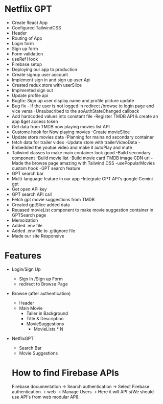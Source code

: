 # Netflix GPT

- Create React App
- Configured TailwindCSS
- Header
- Routing of App
- Login form
- Sign up form
- Form validation
- useRef Hook
- Firebase setup
- Deploying our app to production
- Create signup user account
- Implement sign in and sign up user Api
- Created redux store with userSlice
- Implmented sign out
- Update profile api
- Bugfix: Sign up user display name and profile picture update
- Bug fix - If the user is not logged in redirect /browse to login page and vice versa
  -Unsubscribed to the aoAuthStateChanged callback
- Add hardcoded values into constant file
  -Register TMDB API & create an app &get access token
- Get data from TMDB now playing movies list API
- Custome hook for Now playing movies
  -Create movieSlice
- Update store movies data
  -Planning for maina nd secondary container
- fetch data for trailer video
  -Update store with trailerVideoData
  -Embedded the youtue video and make it autoPlay and mute
- Tailwind classes to make main container look good
-Build secondary component
-Build movie list
-Build movie card
TMDB image CDN url
-Made the browse page amazing with Tailwind CSS
-usePopularMovies custom hook
-GPT search feature
- GPT search bar
- Multi-language feature in our app
-Integrate GPT API's google Gemini gpt
- Get open API key
- GPT search  API call
- Fetch gpt movie suggestions from TMDB
- Created gptSlice added data
- Reuased movieList component to make movie suggestion container in GPTSearch page
- Memoization
- Added .env file
- Added .env file to .gitignore file
- Made our site Responsive
# Features

- Login/Sign Up
  - Sign In /Sign up Form
  - redirect to Browse Page
- Browse (after authentication)
  - Header
  - Main Movie
    - Tailer in Background
    - Title & Description
    - MovieSuggestions
      - MovieLists \* N
- NetflixGPT

  - Search Bar
  - Movie Suggestions

  # How to find Firebase APIs

  Firebase documentation -> Search authentication -> Select Firebase authentication -> web -> Manage Users -> Here it will API's(We should use API's from web modular API)
